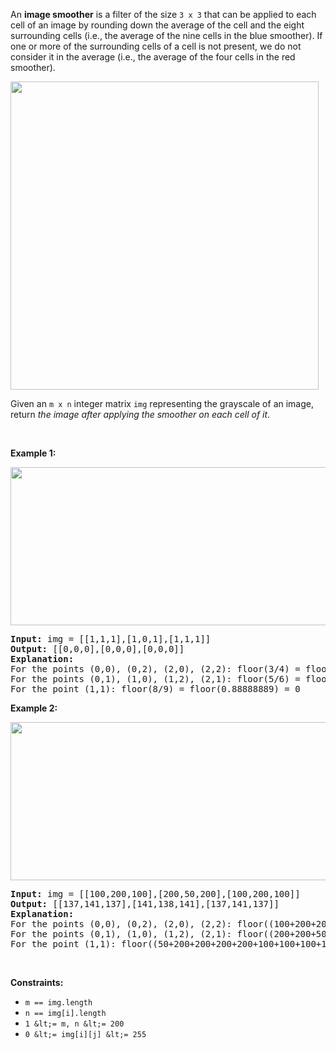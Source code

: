 An __image smoother__ is a filter of the size `` 3 x 3 `` that can be applied to each cell of an image by rounding down the average of the cell and the eight surrounding cells (i.e., the average of the nine cells in the blue smoother). If one or more of the surrounding cells of a cell is not present, we do not consider it in the average (i.e., the average of the four cells in the red smoother).

<img alt="" src="https://assets.leetcode.com/uploads/2021/05/03/smoother-grid.jpg" style="width: 493px; height: 493px;"/>

Given an `` m x n `` integer matrix `` img `` representing the grayscale of an image, return _the image after applying the smoother on each cell of it_.

&nbsp;

__Example 1:__

<img alt="" src="https://assets.leetcode.com/uploads/2021/05/03/smooth-grid.jpg" style="width: 613px; height: 253px;"/>

<pre>
<strong>Input:</strong> img = [[1,1,1],[1,0,1],[1,1,1]]
<strong>Output:</strong> [[0,0,0],[0,0,0],[0,0,0]]
<strong>Explanation:</strong>
For the points (0,0), (0,2), (2,0), (2,2): floor(3/4) = floor(0.75) = 0
For the points (0,1), (1,0), (1,2), (2,1): floor(5/6) = floor(0.83333333) = 0
For the point (1,1): floor(8/9) = floor(0.88888889) = 0
</pre>

__Example 2:__

<img alt="" src="https://assets.leetcode.com/uploads/2021/05/03/smooth2-grid.jpg" style="width: 613px; height: 253px;"/>

<pre>
<strong>Input:</strong> img = [[100,200,100],[200,50,200],[100,200,100]]
<strong>Output:</strong> [[137,141,137],[141,138,141],[137,141,137]]
<strong>Explanation:</strong>
For the points (0,0), (0,2), (2,0), (2,2): floor((100+200+200+50)/4) = floor(137.5) = 137
For the points (0,1), (1,0), (1,2), (2,1): floor((200+200+50+200+100+100)/6) = floor(141.666667) = 141
For the point (1,1): floor((50+200+200+200+200+100+100+100+100)/9) = floor(138.888889) = 138
</pre>

&nbsp;

__Constraints:__

*   `` m == img.length ``
*   `` n == img[i].length ``
*   `` 1 &lt;= m, n &lt;= 200 ``
*   `` 0 &lt;= img[i][j] &lt;= 255 ``